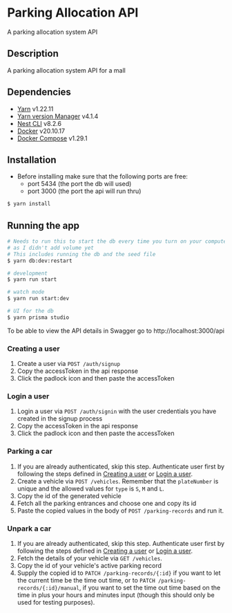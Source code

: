 # Parking Allocation API

A parking allocation system API

## Description

A parking allocation system API for a mall

## Dependencies

- [Yarn](https://yarnpkg.com/getting-started) v1.22.11
- [Yarn version Manager](https://yvm.js.org/docs/overview) v4.1.4
- [Nest CLI](https://yvm.js.org/docs/overview) v8.2.6
- [Docker](https://docs.docker.com/get-docker/) v20.10.17
- [Docker Compose](https://docs.docker.com/compose/install/) v1.29.1

## Installation

- Before installing make sure that the following ports are free:
  - port 5434 (the port the db will used)
  - port 3000 (the port the api will run thru)

```bash
$ yarn install
```

## Running the app

```bash
# Needs to run this to start the db every time you turn on your computer
# as I didn't add volume yet
# This includes running the db and the seed file
$ yarn db:dev:restart

# development
$ yarn run start

# watch mode
$ yarn run start:dev

# UI for the db
$ yarn prisma studio
```

To be able to view the API details in Swagger go to http://localhost:3000/api

### Creating a user

1. Create a user via `POST /auth/signup`
2. Copy the accessToken in the api response
3. Click the padlock icon and then paste the accessToken

### Login a user

1. Login a user via `POST /auth/signin` with the user credentials you have created in the signup process
2. Copy the accessToken in the api response
3. Click the padlock icon and then paste the accessToken

### Parking a car

1. If you are already authenticated, skip this step. Authenticate user first by following the steps defined in [Creating a user](https://github.com/jameskuizon13/parking-allocation-api#creating-a-user) or [Login a user](https://github.com/jameskuizon13/parking-allocation-api#login-a-user).
2. Create a vehicle via `POST /vehicles`. Remember that the `plateNumber` is unique and the allowed values for `type` is `S`, `M` and `L`.
3. Copy the id of the generated vehicle
4. Fetch all the parking entrances and choose one and copy its id
5. Paste the copied values in the body of `POST /parking-records` and run it.

### Unpark a car

1. If you are already authenticated, skip this step. Authenticate user first by following the steps defined in [Creating a user](https://github.com/jameskuizon13/parking-allocation-api#creating-a-user) or [Login a user](https://github.com/jameskuizon13/parking-allocation-api#login-a-user).
2. Fetch the details of your vehicle via `GET /vehicles`.
3. Copy the id of your vehicle's active parking record
4. Supply the copied id to `PATCH /parking-records/{:id}` if you want to let the current time be the time out time, or to `PATCH /parking-records/{:id}/manual`, if you want to set the time out time based on the time in plus your hours and minutes input (though this should only be used for testing purposes).
